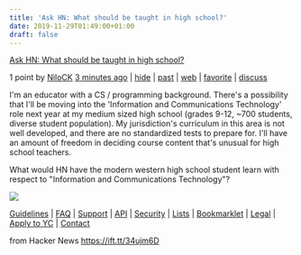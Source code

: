 ```yaml
---
title: 'Ask HN: What should be taught in high school?'
date: 2019-11-29T01:49:00+01:00
draft: false
---
```


[Ask HN: What should be taught in high school?](https://news.ycombinator.com/item?id=21660754)

1 point by [NiloCK](https://news.ycombinator.com/user?id=NiloCK) [3 minutes ago](https://news.ycombinator.com/item?id=21660754) | [hide](https://news.ycombinator.com/hide?id=21660754&goto=item%3Fid%3D21660754) | [past](https://hn.algolia.com/?query=Ask%20HN%3A%20What%20should%20be%20taught%20in%20high%20school%3F&sort=byDate&dateRange=all&type=story&storyText=false&prefix&page=0) | [web](https://www.google.com/search?q=Ask%20HN%3A%20What%20should%20be%20taught%20in%20high%20school%3F) | [favorite](https://news.ycombinator.com/fave?id=21660754&auth=b378874f5efb74cc5315a99aa8e58c252dbf3978) | [discuss](https://news.ycombinator.com/item?id=21660754)

I'm an educator with a CS / programming background. There's a possibility that I'll be moving into the 'Information and Communications Technology' role next year at my medium sized high school (grades 9-12, ~700 students, diverse student population). My jurisdiction's curriculum in this area is not well developed, and there are no standardized tests to prepare for. I'll have an amount of freedom in deciding course content that's unusual for high school teachers.

What would HN have the modern western high school student learn with respect to "Information and Communications Technology"?

  
  

![](https://news.ycombinator.com/s.gif)  

[Guidelines](https://news.ycombinator.com/newsguidelines.html) | [FAQ](https://news.ycombinator.com/newsfaq.html) | [Support](mailto:hn@ycombinator.com) | [API](https://github.com/HackerNews/API) | [Security](https://news.ycombinator.com/security.html) | [Lists](https://news.ycombinator.com/lists) | [Bookmarklet](https://news.ycombinator.com/bookmarklet.html) | [Legal](http://www.ycombinator.com/legal/) | [Apply to YC](http://www.ycombinator.com/apply/) | [Contact](mailto:hn@ycombinator.com)  
  

  
  
from Hacker News https://ift.tt/34ujm6D